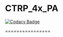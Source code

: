 # CTRP_4x_PA

[![Codacy Badge](https://api.codacy.com/project/badge/Grade/94d257b9684a44d99ba806af952e481c)](https://www.codacy.com/app/FNLCR/CTRP_4x_PA?utm_source=github.com&amp;utm_medium=referral&amp;utm_content=CBIIT/CTRP_4x_PA&amp;utm_campaign=Badge_Grade)

================
